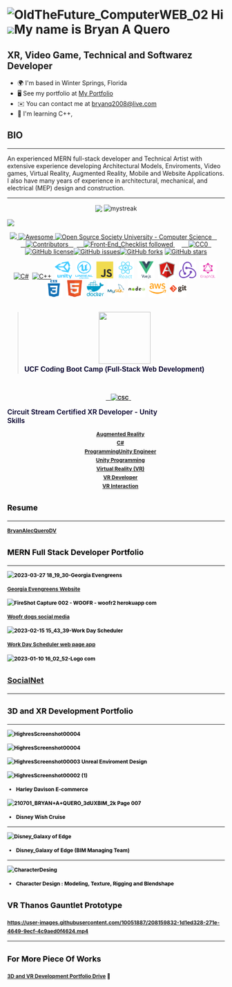 
![OldTheFuture_ComputerWEB_02](https://user-images.githubusercontent.com/10051887/206914672-eac089b9-6d47-47c5-b4e0-b4d33efd3a65.png)
Hi ![](https://user-images.githubusercontent.com/18350557/176309783-0785949b-9127-417c-8b55-ab5a4333674e.gif)My name is Bryan A Quero
=====================================================================================================================================

XR, Video Game, Technical and Softwarez Developer
-------------------------------------------------

* 🌍  I'm based in Winter Springs, Florida
* 🖥️  See my portfolio at [My Portfolio](http://bryanq.netlify.app/)
* ✉️  You can contact me at [bryanq2008@live.com](mailto:bryanq2008@live.com)
* 🧠  I'm learning C++,

## BIO
---
An experienced MERN full-stack developer and Technical Artist with extensive experience developing Architectural Models, Enviroments, Video games, Virtual Reality, Augmented Reality, Mobile and Website Applications. I also have many years of experience in architectural, mechanical, and electrical (MEP) design and construction.

---
<p align = "center">
<!-- ## I am Bryan Alec Quero, Software Engineer and XR developer working in the Orlando, Florida area with a Bachelor’s Degree and 15+ years of professional experience in Game Development and Technical Artist. --> 

<!-- [![My GitHub Stats](https://github-readme-stats.vercel.app/api/?username=Bryan3D&count_private=true&theme=gotham&showicons=true)]() -->
<img align="center" src="https://github-readme-stats.vercel.app/api?username=bryan3d&hide_rank=true&theme=gotham&count_private=true&show_icons=true" />
<img align="center" src="https://github-readme-streak-stats.herokuapp.com/?user=bryan3d&theme=gotham" alt="mystreak"/>
</p>

<!-- [![My GitHub Language Stats](https://github-readme-stats.vercel.app/api/top-langs/?username=bryan3D&langs_count=5&theme=gotham)]() -->
<img align= "center" src ="https://github-readme-stats.vercel.app/api/top-langs/?username=bryan3D&langs_count=5&theme=gotham" />

<p align="center">
<a>
<a href="https://www.linkedin.com/in/bryanquero/">
 <img src="https://img.shields.io/badge/-Bryan Quero-blue?style=flat-square&logo=Linkedin&logoColor=white&link=https://www.linkedin.com/in/bryanquero/"/>
 </a>
	
  <a href="https://github.com/sindresorhus/awesome">
    <img alt="Awesome" src="https://cdn.rawgit.com/sindresorhus/awesome/d7305f38d29fed78fa85652e3a63e154dd8e8829/media/badge.svg">
  </a>
  <a href="https://github.com/ossu/computer-science">
<img alt="Open Source Society University - Computer Science" src="https://img.shields.io/badge/OSSU-computer--science-blue.svg">
  </a>
   <a href="https://github.com/thedaviddias/Front-End-Checklist/graphs/contributors">
   <img src="https://img.shields.io/github/contributors/thedaviddias/Front-End-Checklist.svg?style=flat-square" alt="Contributors">
  </a>
  <a href="https://github.com/thedaviddias/Front-End-Checklist/">
    <img src="https://img.shields.io/badge/Front‑End_Checklist-followed-brightgreen.svg?style=flat-square" alt="Front‑End_Checklist followed">
  </a>
    <a href="https://creativecommons.org/publicdomain/zero/1.0/">
    <img src="https://img.shields.io/badge/license-CC0-green.svg?style=flat-square" alt="CC0">
  </a>
	<a href="https://github.com/1hanzla100/developer-portfolio/blob/main/LICENSE"><img alt="GitHub license" src="https://img.shields.io/github/license/1hanzla100/developer-portfolio"></a><a href="https://github.com/1hanzla100/developer-portfolio/issues"><img alt="GitHub issues" src="https://img.shields.io/github/issues/1hanzla100/developer-portfolio"></a><a href="https://github.com/1hanzla100/developer-portfolio/network"><img alt="GitHub forks" src="https://img.shields.io/github/forks/1hanzla100/developer-portfolio"></a> <a href="https://github.com/1hanzla100/developer-portfolio/stargazers"><img alt="GitHub stars" src="https://img.shields.io/github/stars/1hanzla100/developer-portfolio"></a>
</p>

<div align ="center">
<a target="_blank" rel="noopener noreferrer" href=""><img src="https://img.icons8.com/color/512/c-sharp-logo.png" title="C#" alt="C#" width="40" height="40" style="max-width: 100%;"></a>&nbsp;
 <a target="_blank" rel="noopener noreferrer" href=""><img src="https://seeklogo.com/images/C/c-logo-43CE78FF9C-seeklogo.com.png" title="C++" alt="C++" width="40" height="40" style="max-width: 100%;"></a>&nbsp;	
  <a target="_blank" rel="noopener noreferrer" href=""><img src="https://github.com/Bryan3D/Bryan3D/blob/main/unity-featured.svg" title="Unity" alt="Unity" width="40" height="40" style="max-width: 100%;"></a>&nbsp;
  <a target="_blank" rel="noopener noreferrer" href=""><img src="https://github.com/Bryan3D/Bryan3D/blob/main/unreal-featured.svg" title="Unreal" alt="Unreal" width="40" height="40" style="max-width: 100%;"></a>&nbsp;
  <a target="_blank" rel="noopener noreferrer" href="https://github.com/devicons/devicon/blob/master/icons/javascript/javascript-original.svg"><img src="https://github.com/devicons/devicon/raw/master/icons/javascript/javascript-original.svg" title="JavaScript" alt="JavaScript" width="40" height="40" style="max-width: 100%;"></a>&nbsp;
  <a target="_blank" rel="noopener noreferrer" href="https://github.com/devicons/devicon/blob/master/icons/react/react-original-wordmark.svg"><img src="https://github.com/devicons/devicon/raw/master/icons/react/react-original-wordmark.svg" title="React" alt="React" width="40" height="40" style="max-width: 100%;"></a>&nbsp;
  <a target="_blank" rel="noopener noreferrer" href="https://github.com/devicons/devicon/blob/master/icons/vuejs/vuejs-original-wordmark.svg"><img src="https://github.com/devicons/devicon/raw/master/icons/vuejs/vuejs-original-wordmark.svg" title="VueJS" alt="=VueJS" width="40" height="40" style="max-width: 100%;"></a>&nbsp;
  <a target="_blank" rel="noopener noreferrer" href="https://github.com/devicons/devicon/blob/master/icons/angularjs/angularjs-original.svg"><img src="https://github.com/devicons/devicon/raw/master/icons/angularjs/angularjs-original.svg" title="Angular" alt="Angular" width="40" height="40" style="max-width: 100%;"></a>&nbsp;
  <a target="_blank" rel="noopener noreferrer" href="https://github.com/devicons/devicon/blob/master/icons/redux/redux-original.svg"><img src="https://github.com/devicons/devicon/raw/master/icons/redux/redux-original.svg" title="Redux" alt="Redux " width="40" height="40" style="max-width: 100%;"></a>&nbsp;
  <a target="_blank" rel="noopener noreferrer" href="https://github.com/devicons/devicon/blob/master/icons/graphql/graphql-plain-wordmark.svg"><img src="https://github.com/devicons/devicon/raw/master/icons/graphql/graphql-plain-wordmark.svg" title="GraphQL" alt="GraphQL" width="40" height="40" style="max-width: 100%;"></a>&nbsp;
  <a target="_blank" rel="noopener noreferrer" href="https://github.com/devicons/devicon/blob/master/icons/css3/css3-plain-wordmark.svg"><img src="https://github.com/devicons/devicon/raw/master/icons/css3/css3-plain-wordmark.svg" title="CSS3" alt="CSS" width="40" height="40" style="max-width: 100%;"></a>&nbsp;
  <a target="_blank" rel="noopener noreferrer" href="https://github.com/devicons/devicon/blob/master/icons/html5/html5-original.svg"><img src="https://github.com/devicons/devicon/raw/master/icons/html5/html5-original.svg" title="HTML5" alt="HTML" width="40" height="40" style="max-width: 100%;"></a>&nbsp;
  <a target="_blank" rel="noopener noreferrer" href="https://github.com/devicons/devicon/blob/master/icons/docker/docker-plain-wordmark.svg"><img src="https://github.com/devicons/devicon/raw/master/icons/docker/docker-plain-wordmark.svg" title="Docker" alt="Docker" width="40" height="40" style="max-width: 100%;"></a>&nbsp;
  <a target="_blank" rel="noopener noreferrer" href="https://github.com/devicons/devicon/blob/master/icons/mysql/mysql-original-wordmark.svg"><img src="https://github.com/devicons/devicon/raw/master/icons/mysql/mysql-original-wordmark.svg" title="MySQL" alt="MySQL" width="40" height="40" style="max-width: 100%;"></a>&nbsp;
  <a target="_blank" rel="noopener noreferrer" href="https://github.com/devicons/devicon/blob/master/icons/nodejs/nodejs-original-wordmark.svg"><img src="https://github.com/devicons/devicon/raw/master/icons/nodejs/nodejs-original-wordmark.svg" title="NodeJS" alt="NodeJS" width="40" height="40" style="max-width: 100%;"></a>&nbsp;
  <a target="_blank" rel="noopener noreferrer" href="https://github.com/devicons/devicon/blob/master/icons/amazonwebservices/amazonwebservices-plain-wordmark.svg"><img src="https://github.com/devicons/devicon/raw/master/icons/amazonwebservices/amazonwebservices-plain-wordmark.svg" title="AWS" alt="AWS" width="40" height="40" style="max-width: 100%;"></a>&nbsp;
  <a target="_blank" rel="noopener noreferrer" href="https://github.com/devicons/devicon/blob/master/icons/git/git-original-wordmark.svg"><img src="https://github.com/devicons/devicon/raw/master/icons/git/git-original-wordmark.svg" title="Git" width="40" height="40" style="max-width: 100%;"></a>
</div>
<div align=center>
	<br>
	<blockquote class="badgr-badge" style="font-family: Helvetica, Roboto, &quot;Segoe UI&quot;, Calibri, sans-serif;"><a href="https://api.badgr.io/public/assertions/spDJqTSyTTmoovoHOfTbEg?identity__email=bryanq2008%40live.com"><img width="120px" height="120px" src="https://api.badgr.io/public/assertions/spDJqTSyTTmoovoHOfTbEg/image"></a><p class="badgr-badge-name" style="hyphens: auto; overflow-wrap: break-word; word-wrap: break-word; margin: 0; font-size: 16px; font-weight: 600; font-style: normal; font-stretch: normal; line-height: 1.25; letter-spacing: normal; text-align: left; color: #05012c;">UCF Coding Boot Camp (Full-Stack Web Development)</p><p class="badgr-badge-date" style="margin: 0; font-size: 12px; font-style: normal; font-stretch: normal; line-height: 1.67; letter-spacing: normal; text-align: left; color: #555555;"></p><p class="badgr-badge-recipient" style="margin: 0; font-size: 12px; font-style: normal; font-stretch: normal; line-height: 1.67; letter-spacing: normal; text-align: left; color: #555555;"><strong style="font-size: 12px; font-weight: bold; font-style: normal; font-stretch: normal; line-height: 1.67; letter-spacing: normal; text-align: left; color: #000;" </script></blockquote>
</div>
<br>
<div align=center>
	

	 
    <a href="https://images.credly.com/size/120x120/images/e5c2fa3e-842c-4f48-ade9-267f355364e5/CS-_XRDEV.png">
    <img src="https://images.credly.com/size/120x120/images/e5c2fa3e-842c-4f48-ade9-267f355364e5/CS-_XRDEV.png" alt="CSC">
    </a>
	<p class="badgr-badge-name" style="hyphens: auto; overflow-wrap: break-word; word-wrap: break-word; margin: 0; font-size: 16px; font-weight: 600; font-style: normal; font-stretch: normal; line-height: 1.25; letter-spacing: normal; text-align: left; color: #05012c;">Circuit Stream Certified XR Developer - Unity</p>
	<p class="badgr-badge-name" style="hyphens: auto; overflow-wrap: break-word; word-wrap: break-word; margin: 0; font-size: 16px; font-weight: 600; font-style: normal; font-stretch: normal; line-height: 1.25; letter-spacing: normal; text-align: left; color: #05012c;">Skills</p>
	<div align = center>
		<ul align = center class="cr-badges-badge-skills__skills">
			<a class="track-link" tabindex="0" href="/skills/augmented-reality">Augmented Reality</a>
			<br>
			<a class="track-link" tabindex="0" href="/skills/c">C#</a>
			<br>
			<a class="track-link" tabindex="0" href="/skills/programming">Programming</a><a class="track-link" tabindex="0" href="/skills/unity-engineer">Unity Engineer</a>
			<br>
			<a class="track-link" tabindex="0" href="/skills/unity-programming">Unity Programming</a>
			<br>
			<a class="track-link" tabindex="0" href="/skills/virtual-reality-vr">Virtual Reality (VR)</a>
			<br>
			<a class="track-link" tabindex="0" href="/skills/vr-developer">VR Developer</a>
			<br>
			<a class="track-link" tabindex="0" href="/skills/vr-interaction">VR Interaction</a></ul>
	</div>
	
	
</div>
 
## Resume
--- 

[BryanAlecQueroDV](https://github.com/Bryan3D/Bryan3D/files/10844673/0223BryanAlecQueroDV.pdf)



## MERN Full Stack Developer Portfolio

---

![2023-03-27 18_19_30-Georgia Evengreens](https://user-images.githubusercontent.com/10051887/228079720-6db038b4-4391-42f9-bf44-9f2bd7a9b601.png) 

[Georgia Evengreens Website](https://georgia-evergreens.herokuapp.com/)




![FireShot Capture 002 - WOOFR - woofr2 herokuapp com](https://user-images.githubusercontent.com/10051887/215654825-539863e8-e097-4a0d-9077-5feb99f9bd29.png)

[Woofr dogs social media](https://woofr2.herokuapp.com/)

![2023-02-15 15_43_39-Work Day Scheduler](https://user-images.githubusercontent.com/10051887/219152365-d8897132-765b-4075-b598-81c206c29957.png)

[Work Day Scheduler web page app](https://bryan3d.github.io/Work-Day-Scheduler/)

![2023-01-10 16_02_52-Logo com](https://user-images.githubusercontent.com/10051887/219151554-421a104a-15cb-47bc-a5da-31fb1d1866b9.png)

[SocialNet](https://github.com/Bryan3D/Challenge18SocialNetworkApi)
--- 

---
## 3D and XR Development Portfolio
---
![HighresScreenshot00004](https://user-images.githubusercontent.com/10051887/222030216-32310d10-3210-4526-b4d1-f95f3b293c14.png)

![HighresScreenshot00004](https://user-images.githubusercontent.com/10051887/222002282-d97bae26-b347-4715-ba49-7feb4fadf93e.png)

![HighresScreenshot00003](https://user-images.githubusercontent.com/10051887/222001251-676c3829-c9c8-4bc6-8396-b6cc0d49d01c.png)
Unreal Enviroment Design

![HighresScreenshot00002 (1)](https://user-images.githubusercontent.com/10051887/206915588-cfe30fd9-fe51-419e-82f0-1743d1d4e4cb.png)
- Harley Davison E-commerce

![210701_BRYAN+A+QUERO_3dUXBIM_2k Page 007](https://user-images.githubusercontent.com/10051887/206915666-829874e6-d1a0-41bb-85f0-856387128436.jpg)

- Disney Wish Cruise

--- 

![Disney_Galaxy of Edge](https://user-images.githubusercontent.com/10051887/208160247-1f42ddc7-caa3-4439-b9f4-26fd2e2b69d0.jpg)
 - Disney_Galaxy of Edge (BIM Managing Team)
--- 

![CharacterDesing](https://user-images.githubusercontent.com/10051887/206915714-2fe1dbf4-98a5-4b41-a9cf-b03b1c4ee993.png)
- Character Design : Modeling, Texture, Rigging and Blendshape



VR Thanos Gauntlet Prototype
---

https://user-images.githubusercontent.com/10051887/208159832-1d1ed328-271e-4649-9ecf-4c9aed0f4624.mp4


---
## For More Piece Of Works
[3D and VR Development Portfolio Drive](https://drive.google.com/drive/folders/1mtm5-vfWdFmaiwW9CcgxBBa2Oas8uvLe?usp=share_link) 🔗







<!--
**Bryan3D/Bryan3D** is a ✨ _special_ ✨ repository because its `README.md` (this file) appears on your GitHub profile.

Here are some ideas to get you started:

- 🔭 I’m currently working on ...
- 🌱 I’m currently learning ...
- 👯 I’m looking to collaborate on ...
- 🤔 I’m looking for help with ...
- 💬 Ask me about ...
- 📫 How to reach me: ...
- 😄 Pronouns: ...
- ⚡ Fun fact: ...
-->
